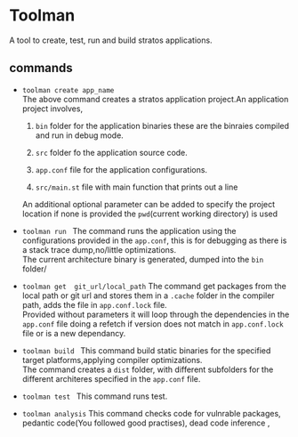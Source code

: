 # Toolman
A tool to create, test, run and build stratos applications.

## commands
* `toolman create app_name`<br/>
    The  above command creates a stratos application project.An application project involves,<br/>
    1. `bin` folder for the application binaries these are the binraies compiled and run in debug mode.
    
    2. `src` folder fo the application source code.
    3. `app.conf` file for the application configurations.
    4.  `src/main.st` file with main function that prints out a line  

    An additional optional parameter can be added to specify the project location if none is provided the `pwd`(current working directory) is used

* `toolman run `
    The command runs the application using the configurations provided in the `app.conf`, this is for debugging as there is a stack trace dump,no/little optimizations.<br/>
    The current architecture binary is  generated, dumped into the `bin` folder/

* `toolman get  git_url/local_path`
    The command get packages from the local path or git url and stores them in a `.cache` folder in the compiler path, adds the file in `app.conf.lock` file.<br/>
    Provided without parameters it will loop through the dependencies in the `app.conf` file doing a refetch if  version does not match in `app.conf.lock` file or is a new dependancy.

* `toolman build `
    This command build static binaries for the specified target platforms,applying compiler optimizations.<br/>
    The command creates a `dist` folder, with different subfolders for the different architeres specified in the `app.conf` file.

* `toolman test `
    This command runs test.

* `toolman analysis`
    This command checks code for vulnrable packages, pedantic code(You followed good practises), dead code inference ,